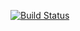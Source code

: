 [![Build Status](https://travis-ci.org/craigils/green.svg?branch=Constantifier)](https://travis-ci.org/craigils/green)
